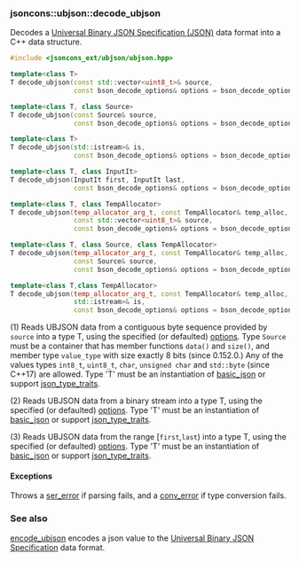 ### jsoncons::ubjson::decode_ubjson

Decodes a [Universal Binary JSON Specification (JSON)](http://ubjson.org/) data format into a C++ data structure.

```c++
#include <jsoncons_ext/ubjson/ubjson.hpp>

template<class T>
T decode_ubjson(const std::vector<uint8_t>& source,
                const bson_decode_options& options = bson_decode_options()); (1) (until 0.152.0)

template<class T, class Source>
T decode_ubjson(const Source& source,
                const bson_decode_options& options = bson_decode_options()); (1) (since 0.152.0)

template<class T>
T decode_ubjson(std::istream>& is,
                const bson_decode_options& options = bson_decode_options()); (2)

template<class T, class InputIt>
T decode_ubjson(InputIt first, InputIt last,
                const bson_decode_options& options = bson_decode_options()); (3)

template<class T, class TempAllocator>
T decode_ubjson(temp_allocator_arg_t, const TempAllocator& temp_alloc,
                const std::vector<uint8_t>& source,
                const bson_decode_options& options = bson_decode_options()); (4) (until 0.152.0)

template<class T, class Source, class TempAllocator>
T decode_ubjson(temp_allocator_arg_t, const TempAllocator& temp_alloc,
                const Source& source,
                const bson_decode_options& options = bson_decode_options()); (4) (since 0.152.0)

template<class T,class TempAllocator>
T decode_ubjson(temp_allocator_arg_t, const TempAllocator& temp_alloc,
                std::istream>& is,
                const bson_decode_options& options = bson_decode_options()); (5)
```

(1) Reads UBJSON data from a contiguous byte sequence provided by `source` into a type T, using the specified (or defaulted) [options](ubjson_options.md). 
Type `Source` must be a container that has member functions `data()` and `size()`, 
and member type `value_type` with size exactly 8 bits (since 0.152.0.)
Any of the values types `int8_t`, `uint8_t`, `char`, `unsigned char` and `std::byte` (since C++17) are allowed.
Type 'T' must be an instantiation of [basic_json](../basic_json.md) 
or support [json_type_traits](../json_type_traits.md).  

(2) Reads UBJSON data from a binary stream into a type T, using the specified (or defaulted) [options](ubjson_options.md). 
Type 'T' must be an instantiation of [basic_json](../basic_json.md) 
or support [json_type_traits](../json_type_traits.md).

(3) Reads UBJSON data from the range [`first`,`last`) into a type T, using the specified (or defaulted) [options](ubjson_options.md). 
Type 'T' must be an instantiation of [basic_json](../basic_json.md) 
or support [json_type_traits](../json_type_traits.md).

#### Exceptions

Throws a [ser_error](../ser_error.md) if parsing fails, and a [conv_error](conv_error.md) if type conversion fails.

### See also

[encode_ubjson](encode_ubjson.md) encodes a json value to the [Universal Binary JSON Specification](http://ubjson.org/) data format.


